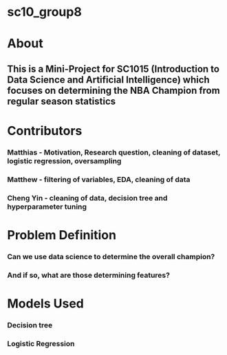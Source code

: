 # sc10_group8
# About
## This is a Mini-Project for SC1015 (Introduction to Data Science and Artificial Intelligence) which focuses on determining the NBA Champion from regular season statistics



# Contributors
### Matthias - Motivation, Research question, cleaning of dataset, logistic regression, oversampling
### Matthew - filtering of variables, EDA, cleaning of data
### Cheng Yin - cleaning of data, decision tree and hyperparameter tuning


# Problem Definition
### Can we use data science to determine the overall champion? 
### And if so, what are those determining features?


# Models Used
### Decision tree
### Logistic Regression





